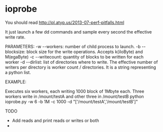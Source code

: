 ioprobe
=======

You should read http://pl.atyp.us/2013-07-perf-pitfalls.html

It just launch a few dd commands and sample every second the effective write rate.


PARAMETERS:
	-w --workers: number of child process to launch. 
	-b --blocksize: block size for the write operations. Accepts k(iloByte) and M(egaByte)
	-c --writecount: quantity of blocks to be written for each worker
	-d --dirlist: list of directories where to write. The effective number of writers per directory is worker count / directories. It is a string representing a python list. 


EXAMPLE:

Executes six workers, each writing 1000 block of 1Mbyte each. Three workers write in /mount/testA and other three in /mount/testB
python ioprobe.py -w 6 -b 1M -c 1000 -d "['/mount/testA','/mount/testB']"




TODO 
- Add reads and print reads or writes or both
- 
